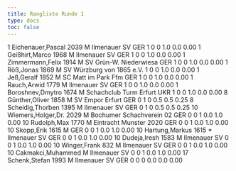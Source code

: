```yaml
---
title: Rangliste Runde 1
type: docs
toc: false
---
```


<rangliste>
1	Eichenauer,Pascal		2039	M	Ilmenauer SV	GER	1	0	0	1.0	0.0	0.00
1	Geißhirt,Marco		1968	M	Ilmenauer SV	GER	1	0	0	1.0	0.0	0.00
1	Zimmermann,Felix		1914	M	SV Grün-W. Niederwiesa	GER	1	0	0	1.0	0.0	0.00
1	Röß,Jonas		1869	M	SV Würzburg von 1865 e.V.		1	0	0	1.0	0.0	0.00
1	Jeß,Geralf		1852	M	SC Matt im Park Ffm	GER	1	0	0	1.0	0.0	0.00
1	Rauch,Arwid		1779	M	Ilmenauer SV	GER	1	0	0	1.0	0.0	0.00
1	Boroshnev,Dmytro		1674	M	Schachclub Turm Erfurt	UKR	1	0	0	1.0	0.0	0.00
8	Günther,Oliver		1858	M	SV Empor Erfurt	GER	0	1	0	0.5	0.5	0.25
8	Scheidig,Thorben		1395	M	Ilmenauer SV	GER	0	1	0	0.5	0.5	0.25
10	Wiemers,Holger,Dr.		2029	M	Bochumer Schachverein 02	GER	0	0	1	0.0	1.0	0.00
10	Rudolph,Max		1770	M	Eintracht Munster 2020	GER	0	0	1	0.0	1.0	0.00
10	Skopp,Erik		1615	M		GER	0	0	1	0.0	1.0	0.00
10	Hartung,Markus		1615	*	Ilmenauer SV	GER	0	0	1	0.0	1.0	0.00
10	Dudeja,Iresh		1583	M	Ilmenauer SV		0	0	1	0.0	1.0	0.00
10	Winger,Frank		832	M	Ilmenauer SV	GER	0	0	1	0.0	1.0	0.00
10	Cakmakci,Muhammed			M	Ilmenauer SV		0	0	1	0.0	1.0	0.00
17	Schenk,Stefan		1993	M	Ilmenauer SV	GER	0	0	0	0.0	0.0	0.00
</rangliste>